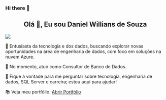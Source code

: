 ### Hi there 👋

<h2 align="center">Olá 👋, Eu sou Daniel Willians de Souza</h2>

![](https://komarev.com/ghpvc/?username=danielwisouza)

👋 Entusiasta da tecnologia e dos dados, buscando explorar novas oportunidades na área de engenharia de dados, com foco em soluções na nuvem Azure.

🔭 No momento, atuo como Consultor de Banco de Dados.

💬 Fique à vontade para me perguntar sobre tecnologia, engenharia de dados, SQL Server e carreira; estou aqui para ajudar!

📚 Veja meu portfólio: [Abrir Portfólio](https://willianssouza.com.br/)


